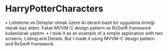 # HarryPotterCharacters
 • Listeleme ve Detaylar olmak üzere iki ekranlı basit bir uygulama örneği olarak baz aldım. Fakat MVVM-C design pattern ve RxSwift framework kullanılarak yaptım.
 • I took it as an example of a simple application with two screens, Listing and Details. But I made it using MVVM-C design pattern and RxSwift framework.
